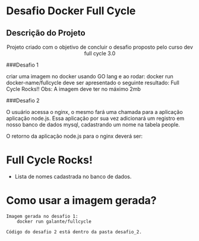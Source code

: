 # Desafio Docker Full Cycle

## Descrição do Projeto
<p align="center">Projeto criado com o objetivo de concluir o desafio proposto pelo curso dev full cycle 3.0</p>

###Desafio 1

criar uma imagem no docker usando GO lang e ao rodar:
docker run docker-name/fullcycle
deve ser apresentado o seguinte resultado: Full Cycle Rocks!!
Obs:
A imagem deve ter no máximo 2mb

###Desafio 2

O usuário acessa o nginx, o mesmo fará uma chamada para a aplicação aplicação node.js. Essa aplicação por sua vez adicionará um registro em nosso banco de dados mysql, cadastrando um nome na tabela people.

O retorno da aplicação node.js para o nginx deverá ser:

<h1>Full Cycle Rocks!</h1>

- Lista de nomes cadastrada no banco de dados.

# Como usar a imagem gerada?
    Imagem gerada no desafio 1:
        docker run galante/fullcycle

    Código do desafio 2 está dentro da pasta desafio_2.